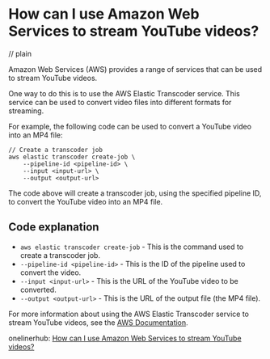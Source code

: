 # How can I use Amazon Web Services to stream YouTube videos?
// plain

Amazon Web Services (AWS) provides a range of services that can be used to stream YouTube videos.

One way to do this is to use the AWS Elastic Transcoder service. This service can be used to convert video files into different formats for streaming.

For example, the following code can be used to convert a YouTube video into an MP4 file:

```
// Create a transcoder job
aws elastic transcoder create-job \
    --pipeline-id <pipeline-id> \
    --input <input-url> \
    --output <output-url>
```

The code above will create a transcoder job, using the specified pipeline ID, to convert the YouTube video into an MP4 file.

## Code explanation


- `aws elastic transcoder create-job` - This is the command used to create a transcoder job.
- `--pipeline-id <pipeline-id>` - This is the ID of the pipeline used to convert the video.
- `--input <input-url>` - This is the URL of the YouTube video to be converted.
- `--output <output-url>` - This is the URL of the output file (the MP4 file).

For more information about using the AWS Elastic Transcoder service to stream YouTube videos, see the [AWS Documentation](https://docs.aws.amazon.com/elastictranscoder/latest/developerguide/introduction.html).

onelinerhub: [How can I use Amazon Web Services to stream YouTube videos?](https://onelinerhub.com/amazon-redshift/how-can-i-use-amazon-web-services-to-stream-youtube-videos)